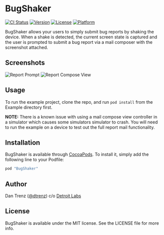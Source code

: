 # BugShaker

[![CI Status](http://img.shields.io/travis/detroit-labs/BugShaker.svg?style=flat)](https://travis-ci.org/detroit-labs/BugShaker)
[![Version](https://img.shields.io/cocoapods/v/BugShaker.svg?style=flat)](http://cocoapods.org/pods/BugShaker)
[![License](https://img.shields.io/cocoapods/l/BugShaker.svg?style=flat)](http://cocoapods.org/pods/BugShaker)
[![Platform](https://img.shields.io/cocoapods/p/BugShaker.svg?style=flat)](http://cocoapods.org/pods/BugShaker)

BugShaker allows your users to simply submit bug reports by shaking the device.
When a shake is detected, the current screen state is captured and the user is
prompted to submit a bug report via a mail composer with the screenshot attached.

## Screenshots

![Report Prompt](https://github.com/detroit-labs/BugShaker/blob/master/screenshot-1.png)
![Report Compose View](https://github.com/detroit-labs/BugShaker/blob/master/screenshot-2.png)

## Usage

To run the example project, clone the repo, and run `pod install` from the Example directory first.

**NOTE:** There is a known issue with using a mail compose view controller in a simulator
which causes some simulators simulator to crash. You will need to run the example on a
device to test out the full report mail functionality.

## Installation

BugShaker is available through [CocoaPods](http://cocoapods.org). To install
it, simply add the following line to your Podfile:

```ruby
pod "BugShaker"
```

## Author

Dan Trenz ([@dtrenz](http://www.twitter.com/dtrenz)) c/o [Detroit Labs](http://www.detroitlabs.com)

## License

BugShaker is available under the MIT license. See the LICENSE file for more info.
